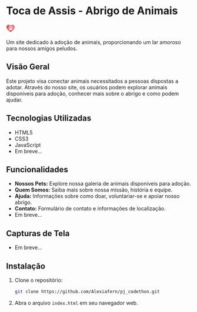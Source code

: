 
# Toca de Assis - Abrigo de Animais

![Logo do Projeto](src/images/favicon.png)

Um site dedicado à adoção de animais, proporcionando um lar amoroso para nossos amigos peludos.

## Visão Geral

Este projeto visa conectar animais necessitados a pessoas dispostas a adotar. Através do nosso site, os usuários podem explorar animais disponíveis para adoção, conhecer mais sobre o abrigo e como podem ajudar.

## Tecnologias Utilizadas

- HTML5
- CSS3
- JavaScript
- Em breve...

## Funcionalidades

- **Nossos Pets:** Explore nossa galeria de animais disponíveis para adoção.
- **Quem Somos:** Saiba mais sobre nossa missão, história e equipe.
- **Ajuda:** Informações sobre como doar, voluntariar-se e apoiar nosso abrigo.
- **Contato:** Formulário de contato e informações de localização.
- Em breve...

## Capturas de Tela

- Em breve...

## Instalação

1. Clone o repositório:
   ```bash
   git clone https://github.com/Alexiafern/pj_codethon.git
   ```

2. Abra o arquivo `index.html` em seu navegador web.
